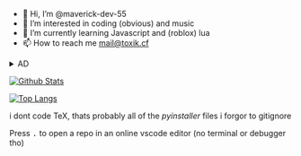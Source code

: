 - 👋 Hi, I’m @maverick-dev-55
- 👀 I’m interested in coding (obvious) and music
- 🌱 I’m currently learning Javascript and (roblox) lua
- 📫 How to reach me mail@toxik.cf

<details>
 <summary>AD</summary>
 Want good servers with a free $5/month usage? try [railway](https://railway.app?referralCode=ToxikDevs), Ready to upgrade? go to your [account page](https://railway.app/account/billing), Scroll to "Upgrade to Developer Plan", add a valid card and hit upgrade  
 # More info about the plan
 *The plan does a verification charge each month, dont use a fake/empty card or it wont work!*
 The plan doesnt do any other charges than to verify the card has money, if your usage goes over $10 you will be charged whatever your extra usage is  
 </details>

<!---
maverick-dev-55/maverick-dev-55 is a ✨ special ✨ repository because its `README.md` (this file) appears on your GitHub profile.
You can click the Preview link to take a look at your changes.
--->
[![Github Stats](https://github-readme-stats.vercel.app/api?username=mavthdev&show_icons=true&theme=bear&include_all_commits=true)](https://github.com/anuraghazra/github-readme-stats)

[![Top Langs](https://github-readme-stats.vercel.app/api/top-langs/?username=mavethedev&theme=bear&langs_count=100)](https://github.com/anuraghazra/github-readme-stats)

i dont code TeX, thats probably all of the *pyinstaller* files i forgor to gitignore

Press <kbd>.</kbd> to open a repo in an online vscode editor (no terminal or debugger tho)
